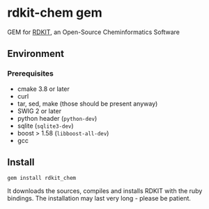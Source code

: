 
# rdkit-chem gem

GEM for [RDKIT](http://rdkit.org/), an Open-Source Cheminformatics Software

## Environment

### Prerequisites
  * cmake 3.8 or later
  * curl
  * tar, sed, make (those should be present anyway)
  * SWIG 2 or later
  * python header (`python-dev`)
  * sqlite (`sqlite3-dev`)
  * boost > 1.58 (`libboost-all-dev`)
  * gcc
  

## Install
`gem install rdkit_chem`

It downloads the sources, compiles and installs RDKIT with the ruby bindings.
The installation may last very long - please be patient.

